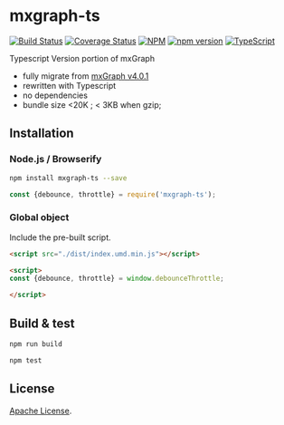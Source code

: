 # mxgraph-ts

[![Build Status](https://travis-ci.org/boycgit/mxgraph-ts.svg?branch=master)](https://travis-ci.org/boycgit/mxgraph-ts) [![Coverage Status](https://coveralls.io/repos/github/boycgit/mxgraph-ts/badge.svg?branch=master)](https://coveralls.io/github/boycgit/mxgraph-ts?branch=master) [![NPM](https://img.shields.io/npm/l/mxgraph.svg?style=popout)](https://opensource.org/licenses/Apache-2.0) [![npm version](https://badge.fury.io/js/mxgraph-ts.svg)](https://badge.fury.io/js/mxgraph-ts) [![TypeScript](https://badges.frapsoft.com/typescript/code/typescript.svg?v=101)](https://github.com/ellerbrock/typescript-badges/)

Typescript Version portion of mxGraph
 - fully migrate from [mxGraph v4.0.1](https://lodash.com/docs/4.17.11#debounce)
 - rewritten with Typescript
 - no dependencies
 - bundle size <20K ; < 3KB when gzip;


## Installation

### Node.js / Browserify

```bash
npm install mxgraph-ts --save
```

```javascript
const {debounce, throttle} = require('mxgraph-ts');

```

### Global object

Include the pre-built script.

```html
<script src="./dist/index.umd.min.js"></script>

<script>
const {debounce, throttle} = window.debounceThrottle;

</script>
```

## Build & test

```bash
npm run build
```

```bash
npm test
```

## License

[Apache License](LICENSE).
